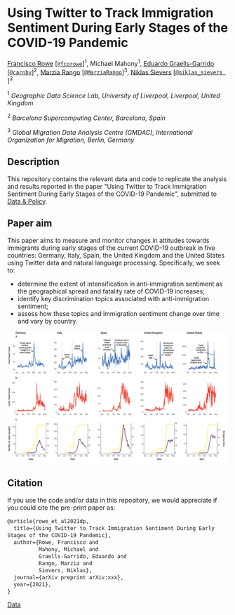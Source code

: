 # Using Twitter to Track Immigration Sentiment During Early Stages of the COVID-19 Pandemic

[Francisco Rowe](http://www.franciscorowe.com) [[`@fcorowe`](http://twitter.com/fcorowe)]<sup>1</sup>, Michael Mahony<sup>1</sup>, [Eduardo Graells-Garrido](http://datagramas.cl) [[`@carnby`](https://twitter.com/carnby)]<sup>2</sup>, [Marzia Rango](https://migrationdataportal.org/de/node/2945) [[`@MarziaRango`](https://twitter.com/MarziaRango)]<sup>3</sup>, [Niklas Sievers](https://migrationdataportal.org/author/niklas-sievers) [[`@niklas_sievers
`](https://twitter.com/niklas_sievers)]<sup>3</sup>

<sup>1</sup> *Geographic Data Science Lab, University of Liverpool, Liverpool, United Kingdom*

<sup>2</sup> *Barcelona Supercomputing Center, Barcelona, Spain*

<sup>3</sup> *Global Migration Data Analysis Centre (GMDAC), International Organization for Migration, Berlin, Germany*

## Description

This repository contains the relevant data and code to replicate the analysis and results reported in the paper "Using Twitter to Track Immigration Sentiment During Early Stages of the COVID-19 Pandemic", submitted to [Data & Policy](https://www.cambridge.org/core/journals/data-and-policy).

## Paper aim

This paper aims to measure and monitor changes in attitudes towards immigrants during early stages of the current COVID-19 outbreak in five countries: Germany, Italy, Spain, the United Kingdom and the United States using Twitter data and natural language processing. Specifically, we seek to:
* determine the extent of intensification in anti-immigration sentiment as the geographical spread and fatality rate of COVID-19 increases;
* identify key discrimination topics associated with anti-immigration sentiment;
* assess how these topics and immigration sentiment change over time and vary by country.

![UK](./outputs/covid&tweet_counts.png)

## Citation

If you use the code and/or data in this repository, we would appreciate if you could cite the pre-print paper as:

```
@article{rowe_et_al2021dp,
  title={Using Twitter to Track Immigration Sentiment During Early Stages of the COVID-19 Pandemic},
  author={Rowe, Francisco and 
          Mahony, Michael and 
          Graells-Garrido, Eduardo and
          Rango, Marzia and
          Sievers, Niklas},
  journal={arXiv preprint arXiv:xxx},
  year={2021},
}
```

[Data](.\data)

